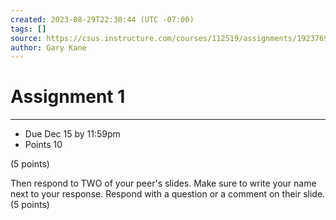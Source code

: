 ```yaml
---
created: 2023-08-29T22:30:44 (UTC -07:00)
tags: []
source: https://csus.instructure.com/courses/112519/assignments/1923769
author: Gary Kane
---
```


# Assignment 1

---

- Due Dec 15 by 11:59pm
- Points 10

(5 points)

Then respond to TWO of your peer's slides.
Make sure to write your name next to your response.
Respond with a question or a comment on their slide. (5 points)
